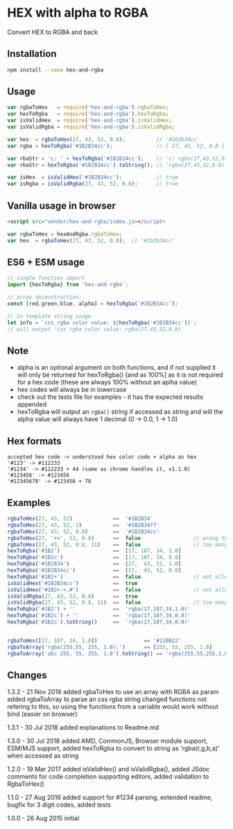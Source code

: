 # HEX with alpha to RGBA

Convert HEX to RGBA and back

## Installation
```sh
npm install --save hex-and-rgba
```

## Usage
```js
var rgbaToHex   = require('hex-and-rgba').rgbaToHex;
var hexToRgba   = require('hex-and-rgba').hexToRgba;
var isValidHex  = require('hex-and-rgba').isValidHex;
var isValidRgba = require('hex-and-rgba').isValidRgba;

var hex  = rgbaToHex(27, 43, 52, 0.8);          // '#1b2b34cc'
var rgba = hexToRgba('#1B2B34cc');              // [ 27, 43, 52, 0.8 ]

var rbaStr = 'c: ' + hexToRgba('#1B2B34cc');    // 'c: rgba(27,43,52,0.8)'
var rbaStr = hexToRgba('#1B2B34cc').toString(); // 'rgba(27,43,52,0.8)'

var isHex  = isValidHex('#1B2B34cc');           // true
var isRgba = isValidRgba(27, 43, 52, 0.8);      // true
```

## Vanilla usage in browser
```html
<script src="vendor/hex-and-rgba/index.js></script>
```
```js
var rgbaToHex = hexAndRgba.rgbaToHex;
var hex  = rgbaToHex(27, 43, 52, 0.8);  // '#1b2b34cc'
```

## ES6 + ESM usage
```js
// single function import
import {hexToRgba} from 'hex-and-rgba';

// array deconstruction:
const [red,green,blue, alpha] = hexToRgba('#1B2B34cc');

// in template string usage
let info = `css rgba color value: ${hexToRgba('#1B2B34cc')}`;
// will output 'css rgba color value: rgba(27,43,52,0.8)'
```

## Note

- alpha is an optional argument on both functions,
  and if not supplied it will only be returned for hexToRgba() [and as 100%]
  as it is not required for a hex code (these are always 100% without an aplha value)
- hex codes will always be in lowercase
- check out the tests file for examples - it has the expected results appended
- hexToRgba will output an `rgba()` string if accessed as string and will the alpha value will always have 1 decimal (0 -> 0.0, 1 -> 1.0)

## Hex formats
```
accepted hex code -> understood hex color code + alpha as hex
'#123' -> #112233
'#1234' -> #112233 + 44 (same as chrome handles it, v1.1.0)
'#123456' -> #123456
'#12345678' -> #123456 + 78
```

## Examples
```js
rgbaToHex(27, 43, 52)             ==  '#1B2B34'  
rgbaToHex(27, 43, 52, 1)          ==  '#1B2B34ff'
rgbaToHex(27, 43, 52, 0.8)        ==  '#1B2B34cc'
rgbaToHex(27, '++', 52, 0.8)      ==  false                 // wrong type at idx 1
rgbaToHex(27, 43, 52, 0.8, 11)    ==  false                 // too many params
hexToRgba('#1B2')                 ==  [17, 187, 34, 1.0]
hexToRgba('#1B2c')                ==  [17, 187, 34, 0.8]
hexToRgba('#1B2B34')              ==  [27,  43, 52, 1.0]
hexToRgba('#1B2B34cc')            ==  [27,  43, 52, 0.8]
hexToRgba('#1B2+')                ==  false                 // not allowed chars
isValidHex('#1B2B34cc')           ==  true 
isValidHex('#1B2+-<.#')           ==  false                 // not allowed chars
isValidRgba(27, 43, 52, 0.8)      ==  true 
isValidRgba(27, 43, 52, 0.8, 11)  ==  false                 // too many params
hexToRgba('#1B2') + ''            ==  'rgba(17,187,34,1.0)'
hexToRgba('#1B2c') + ''           ==  'rgba(17,187,34,0.8)'
hexToRgba('#1B2c').toString()     ==  'rgba(17,187,34,0.8)'


rgbaToHex([17, 187, 34, 1.0])               == '#11BB22'                      // using an array as argument
rgbaToArray('rgba(255,55, 255, 1.0);')      == [255, 55, 255, 1.0]            // getting an array from RGBA css string (semicolon is ignored)
rgbaToArray('abc 255, 55, 255, 1.0').toString() == 'rgba(255,55,255,1.0)'  // use it to clean up a string
```

## Changes

1.3.2 - 21 Nov 2018
added rgbaToHex to use an array with RGBA as param
added rgbaToArray to parse an css rgba string
changed functions not refering to this, so using the functions from a variable would work without bind (easier on browser)

1.3.1 - 30 Jul 2018
added explanations to Readme.md

1.3.0 - 30 Jul 2018
added AMD, CommonJS, Browser module support, ESM/MJS support,
added hexToRgba to convert to string as 'rgba(r,g,b,a)' when accessed as string

1.2.0 - 19 Mar 2017
added isValidHex() and isValidRgba(), 
added JSdoc comments for code completion supporting editors,
added validation to RgbaToHex()

1.1.0 - 27 Aug 2016
added support for #1234 parsing,
extended readme, 
bugfix for 3 digit codes, 
added tests

1.0.0 - 26 Aug 2015
initial

